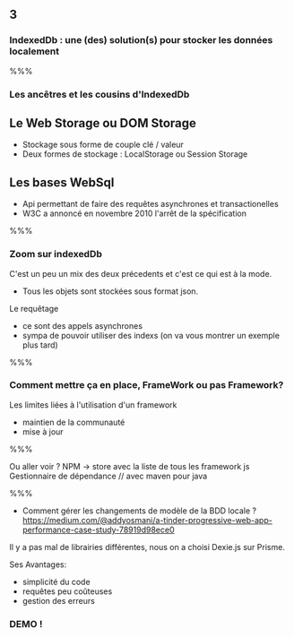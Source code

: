 <!-- .slide: data-background-image="images/pwa.png" data-background-size="600px" class="chapter" -->

## 3

### IndexedDb : une (des) solution(s) pour stocker les données localement

%%%

<!-- .slide: class="slide" data-background-color="#7580ba" -->

### Les ancêtres et les cousins d'IndexedDb

## Le Web Storage ou DOM Storage

- Stockage sous forme de couple clé / valeur
- Deux formes de stockage : LocalStorage ou Session Storage

## Les bases WebSql

- Api permettant de faire des requêtes asynchrones et transactionelles
- W3C a annoncé en novembre 2010 l'arrêt de la spécification

%%%

<!-- .slide: class="slide" data-background-color="#7580ba" -->

### Zoom sur indexedDb

C'est un peu un mix des deux précedents et c'est ce qui est à la mode.

- Tous les objets sont stockées sous format json.

Le requêtage

- ce sont des appels asynchrones
- sympa de pouvoir utiliser des indexs (on va vous montrer un exemple plus tard)

%%%

<!-- .slide: class="slide" data-background-color="#7580ba" -->

### Comment mettre ça en place, FrameWork ou pas Framework?

Les limites liées à l'utilisation d'un framework

- maintien de la communauté
- mise à jour

%%%

Ou aller voir ?
NPM -> store avec la liste de tous les framework js
Gestionnaire de dépendance // avec maven pour java

%%%

- Comment gérer les changements de modèle de la BDD locale ?
  https://medium.com/@addyosmani/a-tinder-progressive-web-app-performance-case-study-78919d98ece0

<!-- .slide: class="slide" data-background-color="#7580ba" -->

Il y a pas mal de librairies différentes, nous on a choisi Dexie.js sur Prisme.

Ses Avantages:

- simplicité du code
- requêtes peu coûteuses
- gestion des erreurs

### DEMO !
